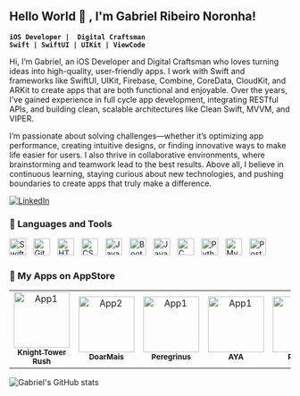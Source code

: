 ## Hello World 👋 , I'm Gabriel Ribeiro Noronha!

**`iOS Developer |  Digital Craftsman `** <br>
**`Swift | SwiftUI | UIKit | ViewCode `**


Hi, I’m Gabriel, an iOS Developer and Digital Craftsman who loves turning ideas into high-quality, user-friendly apps. I work with Swift and frameworks like SwiftUI, UIKit, Firebase, Combine, CoreData, CloudKit, and ARKit to create apps that are both functional and enjoyable. Over the years, I’ve gained experience in full cycle app development, integrating RESTful APIs, and building clean, scalable architectures like Clean Swift, MVVM, and VIPER.

I’m passionate about solving challenges—whether it’s optimizing app performance, creating intuitive designs, or finding innovative ways to make life easier for users. I also thrive in collaborative environments, where brainstorming and teamwork lead to the best results. Above all, I believe in continuous learning, staying curious about new technologies, and pushing boundaries to create apps that truly make a difference.
<!--
**bielr98/bielr98** is a ✨ _special_ ✨ repository because its `README.md` (this file) appears on your GitHub profile.
Here are some ideas to get you started:
-->
[![LinkedIn](https://custom-icon-badges.demolab.com/badge/-LinkedIn-blue?style=for-the-badge&logo=linkedin&logoSource=feather&logoColor=white)](https://www.linkedin.com/in/gabriel-ribeiro-noronha/)

### 🧰 Languages and Tools
<img align="left" alt="Swift" width="30px" style="padding-right:10px;" src="https://cdn.jsdelivr.net/gh/devicons/devicon@latest/icons/swift/swift-original.svg" />
<img align="left" alt="Git" width="30px" style="padding-right:10px;" src="https://cdn.jsdelivr.net/gh/devicons/devicon/icons/git/git-original.svg" />
<img align="left" alt="HTML" width="30px" style="padding-right:10px;" src="https://cdn.jsdelivr.net/gh/devicons/devicon/icons/html5/html5-plain.svg" />
<img align="left" alt="CSS" width="30px" style="padding-right:10px;" src="https://cdn.jsdelivr.net/gh/devicons/devicon/icons/css3/css3-plain.svg" />
<img align="left" alt="JavaScript" width="30px" style="padding-right:10px;" src="https://cdn.jsdelivr.net/gh/devicons/devicon/icons/javascript/javascript-plain.svg" />
<img align="left" alt="BootsTrap" width="30px" style="padding-right:10px;" src="https://cdn.jsdelivr.net/gh/devicons/devicon@latest/icons/bootstrap/bootstrap-original.svg"/>
<img align="left" alt="Java" width="30px" style="padding-right:10px;" src="https://cdn.jsdelivr.net/gh/devicons/devicon/icons/java/java-original.svg"/>
<img align="left" alt="C" width="30px" style="padding-right:10px;" src="https://cdn.jsdelivr.net/gh/devicons/devicon/icons/c/c-original.svg"/>
<img align="left" alt="Python" width="30px" style="padding-right:10px;" src="https://cdn.jsdelivr.net/gh/devicons/devicon/icons/python/python-original.svg"/>
<img align="left" alt="MySQL" width="30px" style="padding-right:10px;" src="https://cdn.jsdelivr.net/gh/devicons/devicon/icons/mysql/mysql-original.svg"/>
<img align="left" alt="PostgreSQL" width="30px" style="padding-right:10px;" src="https://cdn.jsdelivr.net/gh/devicons/devicon/icons/postgresql/postgresql-original.svg"/>
<br>
<br>

### 📲 My Apps on AppStore

<table>
  <tr>
    <td align="center">
      <a href="https://apps.apple.com/br/app/knight-tower-rush/id6451394734">
        <img src="https://is1-ssl.mzstatic.com/image/thumb/Purple126/v4/60/7c/a8/607ca872-1b0e-02c0-0a46-a09152c8094b/AppIcon-1x_U007ephone-0-85-220.jpeg/246x0w.webp" width="100px;" alt="App1"/><br />
        <sub><b>Knight Tower Rush</b></sub>
      </a>
    </td>
    <td align="center">
      <a href="https://apps.apple.com/br/app/doarmais/id6470676984">
        <img src="https://is1-ssl.mzstatic.com/image/thumb/Purple116/v4/75/7d/52/757d5259-b6e5-9e23-ebe4-4abd26fb118c/AppIcon-0-0-1x_U007emarketing-0-7-0-sRGB-85-220.png/246x0w.webp" width="100px;" alt="App2"/><br />
        <sub><b>DoarMais</b></sub>
      </a>
    </td>
        <td align="center">
      <a href="https://apps.apple.com/br/app/peregrinus/id6717613991?l=en-GB">
        <img src="https://is1-ssl.mzstatic.com/image/thumb/Purple211/v4/dd/c8/0e/ddc80e2c-8242-7710-1ef8-d13027ada284/AppIcon-0-1x_U007ephone-0-1-85-220-0.png/246x0w.webp" width="100px;" alt="App1"/><br />
        <sub><b>Peregrinus</b></sub>
      </a>
    </td>
      </td>
        <td align="center">
      <a href="https://apps.apple.com/br/app/aya/id6641116919?itscg=30200&itsct=apps_box_link&mttnsubad=6641116919">
        <img src="https://is1-ssl.mzstatic.com/image/thumb/Purple211/v4/e8/8d/24/e88d241d-e656-79c8-0e39-c1ad3bf08450/AppIcon-0-0-1x_U007ephone-0-1-0-85-220.png/270x270bb.webp" width="100px;" alt="App1"/><br />
        <sub><b>AYA</b></sub>
      </a>
    </td>
        <td align="center">
      <a href="https://apps.apple.com/br/app/papaia/id6483535998?l=en-GB">
        <img src="https://is1-ssl.mzstatic.com/image/thumb/Purple221/v4/73/45/6e/73456e70-a17a-5a8a-0d87-5671d59013a8/AppIcon-0-0-1x_U007ephone-0-0-85-220.png/246x0w.webp" width="100px;" alt="App1"/><br />
        <sub><b>PapaIA</b></sub>
      </a>
    </td>
  </tr>
  <!-- Adicione mais aplicativos conforme necessário -->
</table>



![Gabriel's GitHub stats](https://github-readme-stats.vercel.app/api?username=gabrielrdeveloper&show_icons=true&theme=radical)



<!--
- 👯 I’m looking to collaborate on ...
- 🤔 I’m looking for help with ...
- 💬 Ask me about ...
- 📫 How to reach me: ...
- 😄 Pronouns: ...
- ⚡ Fun fact: ...
-->
